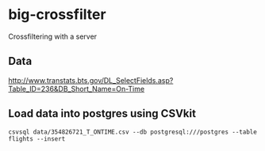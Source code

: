 # big-crossfilter

Crossfiltering with a server

## Data

http://www.transtats.bts.gov/DL_SelectFields.asp?Table_ID=236&DB_Short_Name=On-Time

## Load data into postgres using CSVkit

```
csvsql data/354826721_T_ONTIME.csv --db postgresql:///postgres --table flights --insert
```
